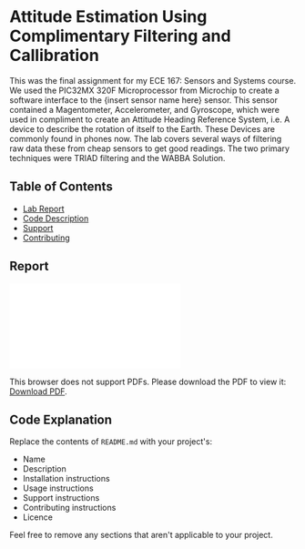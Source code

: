 # Attitude Estimation Using Complimentary Filtering and Callibration

This was the final assignment for my ECE 167: Sensors and Systems course. We used the PIC32MX 320F Microprocessor from Microchip to create a software interface to the {insert sensor name here} sensor. This sensor contained a Magentometer, Accelerometer, and Gyroscope, which were used in compliment to create an Attitude Heading Reference System, i.e. A device to describe the rotation of itself to the Earth. These Devices are commonly found in phones now. The lab covers several ways of filtering raw data these from cheap sensors to get good readings. The two primary techniques were TRIAD filtering and the WABBA Solution. 

## Table of Contents

- [Lab Report](#report)
- [Code Description](#description)
- [Support](#support)
- [Contributing](#contributing)

## Report

<object data="Lab.pdf" type="application/pdf" width="700px" height="700px">
    <embed src="Lab.pdf">
        <p>This browser does not support PDFs. Please download the PDF to view it: <a href="Lab.pdf">Download PDF</a>.</p>
    </embed>
</object>

## Code Explanation

Replace the contents of `README.md` with your project's:

- Name
- Description
- Installation instructions
- Usage instructions
- Support instructions
- Contributing instructions
- Licence

Feel free to remove any sections that aren't applicable to your project.
